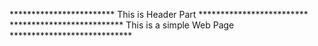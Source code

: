 
************************ This is Header Part *************************
************************** This is a simple Web Page ****************************
